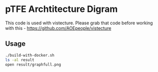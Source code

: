 # pTFE Archtitecture Digram

This code is used with vistecture. Please grab that code before working with this - https://github.com/AOEpeople/vistecture

## Usage

```sh
./build-with-docker.sh
ls -al result
open result/graphfull.png
```

